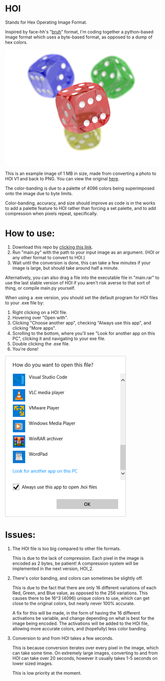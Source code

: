 # HOI
Stands for Hex Operating Image Format.

Inspired by face-hh's "[bruh](https://github.com/face-hh/bruh)" format, I'm coding together a python-based image format which uses a byte-based format, as opposed to a dump of hex colors.

![Example Image](/documentation/output.png)

This is an example image of 1 MB in size, made from converting a photo to HOI V1 and back to PNG. You can view the original [here](https://upload.wikimedia.org/wikipedia/commons/4/47/PNG_transparency_demonstration_1.png).

The color-banding is due to a palette of 4096 colors being superimposed onto the image due to byte limits.

Color-banding, accuracy, and size should improve as code is in the works to add a palette feature to HOI rather than forcing a set palette, and to add compression when pixels repeat, specifically.

# How to use:
1. Download this repo by [clicking this link](github.com/HypnoHypno/hoi/zipball/master).
2. Run "main.py" with the path to your input image as an argument. (HOI or any other format to convert to HOI.)
3. Wait until the conversion is done, this can take a few minutes if your image is large, but should take around half a minute.

Alternatively, you can also drag a file into the executable file in "main.rar" to use the last stable version of HOI if you aren't risk averse to that sort of thing, or compile main.py yourself.

When using a .exe version, you should set the default program for HOI files to your .exe file by:
1. Right clicking on a HOI file.
2. Hovering over "Open with".
3. Clicking "Choose another app", checking "Always use this app", and clicking "More apps".
4. Scrolling to the bottom, where you'll see "Look for another app on this PC", clicking it and navigating to your exe file.
5. Double clicking the .exe file.
6. You're done!

!["Open with" panel](/documentation/open_with_panel.png)

# Issues:
1. The HOI file is too big compared to other file formats.

   This is due to the lack of compression. Each pixel in the image is encoded as 2 bytes, be patient! A compression system will be implemented in the next version, HOI_2.

2. There's color banding, and colors can sometimes be slightly off.

   This is due to the fact that there are only 16 different variations of each Red, Green, and Blue value, as opposed to the 256 variations.
   This causes there to be 16^3 (4096) unique colors to use, which can get close to the original colors, but nearly never 100% accurate.

   A fix for this will be made, in the form of having the 16 different activations be variable, and change depending on what is best for the image being encoded.
   The activations will be added to the HOI file, allowing more accurate colors, and (hopefully) less color banding.

3. Conversion to and from HOI takes a few seconds.

   This is because conversion iterates over every pixel in the image, which can take some time.
   On extremely large images, converting to and from HOI can take over 20 seconds, however it usually takes 1-5 seconds on lower sized images.

   This is low priority at the moment.
